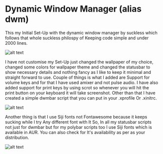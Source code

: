 # Dynamic Window Manager (alias dwm)
This my Initial Set-Up with the dynamic window manager by suckless which follows that whole suckless 
philospy of Keeping code simple and under 2000 lines.

![alt text](https://i.ibb.co/thYHyhm/2020-12-27-114634-1366x768-scrot.png) 

I have not customise my Set-Up just changed the wallpaper of my choice, changed some colors for wallpaper theme and changed the statusbar to show necessary details and nothing fancy as I like to keep it minimal and straight forward to use.
Couple of things is what I added are Support for volume keys and for that I have used amixer and not pulse audio. I have also added support for print keys by using scrot so whenever you will hit the print button on your keyboard it will take screenshot. 
Other than that I have created a simple dwmbar script that you can put in your .xprofile Or .xinitrc. 

![alt text](https://i.ibb.co/3Tww6gr/2020-12-27-120112-1366x768-scrot.png) 

Another thing is that I use Siji fonts not Fontawesome because it keeps sucking while I try Any different font with It So, In all my statusbar scripts not just for dwmbar but for my polybar scripts too I use Siji fonts which is available in AUR. 
You can also check for It's availability as per as your distribution. 

![alt text](https://i.ibb.co/F4YYdfC/2020-12-27-115512-1366x768-scrot.png) 

